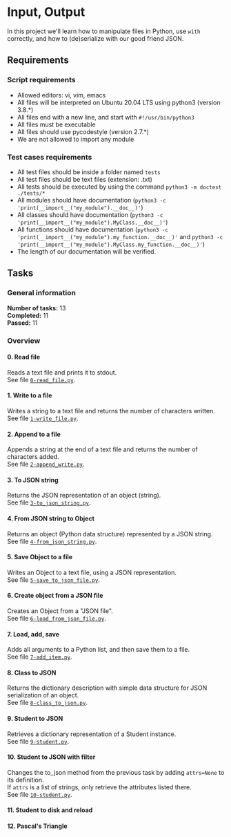 # Input, Output
In this project we'll learn how to manipulate files in Python, use `with` correctly, and how to (de)serialize with our good friend JSON.<br/>
## Requirements
### Script requirements
* Allowed editors: vi, vim, emacs
* All files will be interpreted on Ubuntu 20.04 LTS using python3 (version 3.8.*)
* All files end with a new line, and start with `#!/usr/bin/python3`
* All files must be executable
* All files should use pycodestyle (version 2.7.*)
* We are not allowed to import any module
### Test cases requirements
* All test files should be inside a folder named `tests`
* All test files should be text files (extension: .txt)
* All tests should be executed by using the command `python3 -m doctest ./tests/*`
* All modules should have documentation (`python3 -c 'print(__import__("my_module").__doc__)'`)
* All classes should have documentation (`python3 -c 'print(__import__("my_module").MyClass.__doc__)'`)
* All functions should have documentation (`python3 -c 'print(__import__("my_module").my_function.__doc__)'` and `python3 -c 'print(__import__("my_module").MyClass.my_function.__doc__)'`)
* The length of our documentation will be verified.
## Tasks
### General information
__Number of tasks:__ 13<br/>
__Completed:__ 11<br/>
__Passed:__ 11<br/>
### Overview
#### 0. Read file
Reads a text file and prints it to stdout.<br/>
See file [`0-read_file.py`](./0-read_file.py).
#### 1. Write to a file
Writes a string to a text file and returns the number of characters written.<br/>
See file [`1-write_file.py`](./1-write_file.py).
#### 2. Append to a file
Appends a string at the end of a text file and returns the number of characters added.<br/>
See file [`2-append_write.py`](./2-append_write.py).
#### 3. To JSON string
Returns the JSON representation of an object (string).<br/>
See file [`3-to_json_string.py`](./3-to_json_string.py).
#### 4. From JSON string to Object
Returns an object (Python data structure) represented by a JSON string.<br/>
See file [`4-from_json_string.py`](./4-from_json_string.py).
#### 5. Save Object to a file
Writes an Object to a text file, using a JSON representation.<br/>
See file [`5-save_to_json_file.py`](./5-save_to_json_file.py).
#### 6. Create object from a JSON file
Creates an Object from a "JSON file".<br/>
See file [`6-load_from_json_file.py`](./6-load_from_json_file.py).
#### 7. Load, add, save
Adds all arguments to a Python list, and then save them to a file.<br/>
See file [`7-add_item.py`](./7-add_item.py).
#### 8. Class to JSON
Returns the dictionary description with simple data structure for JSON serialization of an object.<br/>
See file [`8-class_to_json.py`](./8-class_to_json.py).
#### 9. Student to JSON
Retrieves a dictionary representation of a Student instance.<br/>
See file [`9-student.py`](./9-student.py).
#### 10. Student to JSON with filter
Changes the to_json method from the previous task by adding `attrs=None` to its definition.<br/>
If `attrs` is a list of strings, only retrieve the attributes listed there.<br/>
See file [`10-student.py`](./10-student.py).
#### 11. Student to disk and reload

#### 12. Pascal's Triangle
